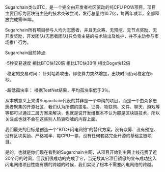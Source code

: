 Sugarchain类似BTC，是一个完全由开发者社区驱动的纯CPU POW项目，项目主要目标为区块链主链的技术突破尝试，发行总量约10.7亿，每两年减半，全部释放完成需66年。

Sugarchain所有项目参与人均为志愿者，并且无众筹、无预挖、无节点奖励、无开发奖励，开发团队(志愿者团队)只负责主链的技术输出及维护，并不主动参与市场推广行为。

Sugarchain目前特点: 

-5秒交易速度 
  相比BTC快120倍 
  相比LTC快30倍 
  相比Doge快12倍 

-稳定的交易时间： 
  针对哈希攻击，即使算力突然增加，出块时间仍可稳定在5秒。 

-超低孤块率： 根据TestNet结果，平均孤块率低于3％。

从本质意义上来讲Sugarchain代表的并非是一个单纯的项目，而是一个由众多志愿者聚集的开源社区，我们认为所谓的匿名、证券、物联网、文件、聊天、游戏等等都可以通过二层方案来解决，也就是说开发组根本不认为那是区块链技术，所以关注点也就不会在这些别人热衷吹嘘的内容上面。

我们最先的目标是创造一个"BTC+闪电网络"的替代方案，没有众筹、没有预挖、没有区块奖励、严格减半、每CPU一票，没有任何套路完全开源的基础主链项目。

是的，也就是你们现在看到的Sugarchain主网，从项目开始到主网上线花费了近20个月的时间，但我们很成功的完成了它，当无数其它项目骄傲的宣布成功接入闪电网络项目性能有质的跨越的时候，我们实现了根本不需要闪电网络的跨越。